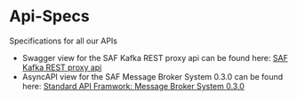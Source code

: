 # Api-Specs
Specifications for all our APIs

- Swagger view for the SAF Kafka REST proxy api can be found here: [SAF Kafka REST proxy api](https://github.myecohub.ch/Api-Specs/SAF-Kafka-REST-Proxy-API/)
- AsyncAPI view for the SAF Message Broker System 0.3.0 can be found here: [Standard API Framwork: Message Broker System 0.3.0](https://github.myecohub.ch/Api-Specs/Kafka-Events-Specification/)
